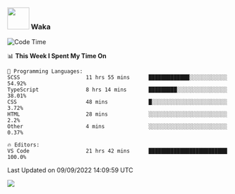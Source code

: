 ### <img src="https://media.giphy.com/media/VgCDAzcKvsR6OM0uWg/giphy.gif" width="50"> Waka

  <!--START_SECTION:waka-->
![Code Time](http://img.shields.io/badge/Code%20Time-844%20hrs%2031%20mins-blue)

📊 **This Week I Spent My Time On** 

```text
💬 Programming Languages: 
SCSS                     11 hrs 55 mins      █████████████░░░░░░░░░░░░   54.92% 
TypeScript               8 hrs 14 mins       █████████░░░░░░░░░░░░░░░░   38.01% 
CSS                      48 mins             █░░░░░░░░░░░░░░░░░░░░░░░░   3.72% 
HTML                     28 mins             ░░░░░░░░░░░░░░░░░░░░░░░░░   2.2% 
Other                    4 mins              ░░░░░░░░░░░░░░░░░░░░░░░░░   0.37%

🔥 Editors: 
VS Code                  21 hrs 42 mins      █████████████████████████   100.0%

```


 Last Updated on 09/09/2022 14:09:59 UTC
<!--END_SECTION:waka-->

<img src="https://github-readme-stats-gilt-tau.vercel.app/api/top-langs/?username=pinto-hub&layout=compact&theme=dracula" />
